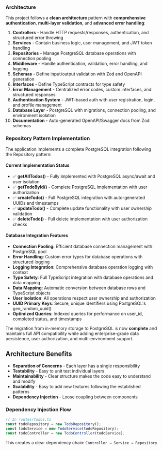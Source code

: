 ### Architecture

This project follows a **clean architecture** pattern with **comprehensive authentication**, **multi-layer validation**, and **advanced error handling**:

1. **Controllers** - Handle HTTP requests/responses, authentication, and structured error throwing
2. **Services** - Contain business logic, user management, and JWT token handling
3. **Repositories** - Manage PostgreSQL database operations with connection pooling
4. **Middleware** - Handle authentication, validation, error handling, and logging
5. **Schemas** - Define input/output validation with Zod and OpenAPI generation
6. **Interfaces** - Define TypeScript contracts for type safety
7. **Error Management** - Centralized error codes, custom interfaces, and structured responses
8. **Authentication System** - JWT-based auth with user registration, login, and profile management
9. **Database Layer** - PostgreSQL with migrations, connection pooling, and environment isolation
10. **Documentation** - Auto-generated OpenAPI/Swagger docs from Zod schemas

### Repository Pattern Implementation

The application implements a complete PostgreSQL integration following the Repository pattern:

#### Current Implementation Status
- ✅ **getAllTodos()** - Fully implemented with PostgreSQL async/await and user isolation
- ✅ **getTodoById()** - Complete PostgreSQL implementation with user authorization
- ✅ **createTodo()** - Full PostgreSQL integration with auto-generated UUIDs and timestamps
- ✅ **updateTodo()** - Complete update functionality with user ownership validation  
- ✅ **deleteTodo()** - Full delete implementation with user authorization checks

#### Database Integration Features
- **Connection Pooling**: Efficient database connection management with PostgreSQL pool
- **Error Handling**: Custom error types for database operations with structured logging
- **Logging Integration**: Comprehensive database operation logging with context
- **Type Safety**: Full TypeScript integration with database operations and data mapping
- **Data Mapping**: Automatic conversion between database rows and TypeScript objects
- **User Isolation**: All operations respect user ownership and authorization
- **UUID Primary Keys**: Secure, unique identifiers using PostgreSQL's gen_random_uuid()
- **Optimized Queries**: Indexed queries for performance on user_id, completed status, and timestamps

The migration from in-memory storage to PostgreSQL is now **complete** and maintains full API compatibility while adding enterprise-grade data persistence, user authorization, and multi-environment support.

## Architecture Benefits

- **Separation of Concerns** - Each layer has a single responsibility
- **Testability** - Easy to unit test individual layers
- **Maintainability** - Clear structure makes the code easy to understand and modify
- **Scalability** - Easy to add new features following the established patterns
- **Dependency Injection** - Loose coupling between components

### Dependency Injection Flow

```typescript
// In routes/todos.ts
const todoRepository = new TodoRepository();
const todoService = new TodoService(todoRepository);
const todoController = new TodoController(todoService);
```

This creates a clear dependency chain: `Controller → Service → Repository`